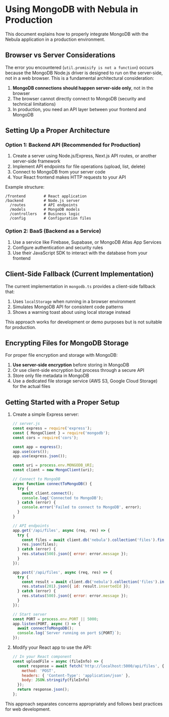 
# Using MongoDB with Nebula in Production

This document explains how to properly integrate MongoDB with the Nebula application in a production environment.

## Browser vs Server Considerations

The error you encountered (`util.promisify is not a function`) occurs because the MongoDB Node.js driver is designed to run on the server-side, not in a web browser. This is a fundamental architectural consideration:

1. **MongoDB connections should happen server-side only**, not in the browser
2. The browser cannot directly connect to MongoDB (security and technical limitations)
3. In production, you need an API layer between your frontend and MongoDB

## Setting Up a Proper Architecture

### Option 1: Backend API (Recommended for Production)

1. Create a server using Node.js/Express, Next.js API routes, or another server-side framework
2. Implement API endpoints for file operations (upload, list, delete)
3. Connect to MongoDB from your server code
4. Your React frontend makes HTTP requests to your API

Example structure:
```
/frontend        # React application
/backend         # Node.js server
  /routes        # API endpoints
  /models        # MongoDB models
  /controllers   # Business logic
  /config        # Configuration files
```

### Option 2: BaaS (Backend as a Service)

1. Use a service like Firebase, Supabase, or MongoDB Atlas App Services
2. Configure authentication and security rules
3. Use their JavaScript SDK to interact with the database from your frontend

## Client-Side Fallback (Current Implementation)

The current implementation in `mongodb.ts` provides a client-side fallback that:

1. Uses `localStorage` when running in a browser environment
2. Simulates MongoDB API for consistent code patterns
3. Shows a warning toast about using local storage instead

This approach works for development or demo purposes but is not suitable for production.

## Encrypting Files for MongoDB Storage

For proper file encryption and storage with MongoDB:

1. **Use server-side encryption** before storing in MongoDB
2. Or use client-side encryption but process through a secure API
3. Store only file metadata in MongoDB
4. Use a dedicated file storage service (AWS S3, Google Cloud Storage) for the actual files

## Getting Started with a Proper Setup

1. Create a simple Express server:
   ```javascript
   // server.js
   const express = require('express');
   const { MongoClient } = require('mongodb');
   const cors = require('cors');
   
   const app = express();
   app.use(cors());
   app.use(express.json());
   
   const uri = process.env.MONGODB_URI;
   const client = new MongoClient(uri);
   
   // Connect to MongoDB
   async function connectToMongoDB() {
     try {
       await client.connect();
       console.log('Connected to MongoDB');
     } catch (error) {
       console.error('Failed to connect to MongoDB', error);
     }
   }
   
   // API endpoints
   app.get('/api/files', async (req, res) => {
     try {
       const files = await client.db('nebula').collection('files').find({}).toArray();
       res.json(files);
     } catch (error) {
       res.status(500).json({ error: error.message });
     }
   });
   
   app.post('/api/files', async (req, res) => {
     try {
       const result = await client.db('nebula').collection('files').insertOne(req.body);
       res.status(201).json({ id: result.insertedId });
     } catch (error) {
       res.status(500).json({ error: error.message });
     }
   });
   
   // Start server
   const PORT = process.env.PORT || 5000;
   app.listen(PORT, async () => {
     await connectToMongoDB();
     console.log(`Server running on port ${PORT}`);
   });
   ```

2. Modify your React app to use the API:
   ```javascript
   // In your React component
   const uploadFile = async (fileInfo) => {
     const response = await fetch('http://localhost:5000/api/files', {
       method: 'POST',
       headers: { 'Content-Type': 'application/json' },
       body: JSON.stringify(fileInfo)
     });
     return response.json();
   };
   ```

This approach separates concerns appropriately and follows best practices for web development.
